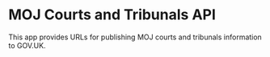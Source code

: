# MOJ Courts and Tribunals API

This app provides URLs for publishing MOJ courts and tribunals information to
GOV.UK.
